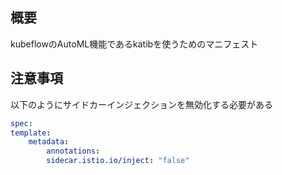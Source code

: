 ## 概要
kubeflowのAutoML機能であるkatibを使うためのマニフェスト


## 注意事項
以下のようにサイドカーインジェクションを無効化する必要がある
```yaml
spec:
template:
	metadata:
		annotations: 
		sidecar.istio.io/inject: "false"
```